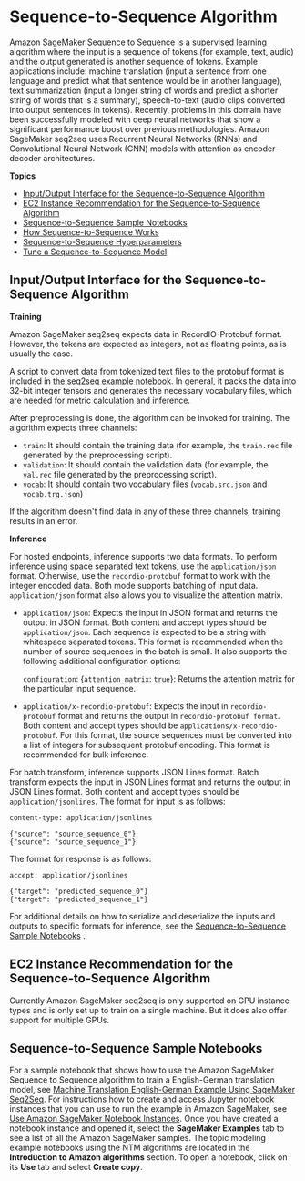 # Sequence\-to\-Sequence Algorithm<a name="seq-2-seq"></a>

Amazon SageMaker Sequence to Sequence is a supervised learning algorithm where the input is a sequence of tokens \(for example, text, audio\) and the output generated is another sequence of tokens\. Example applications include: machine translation \(input a sentence from one language and predict what that sentence would be in another language\), text summarization \(input a longer string of words and predict a shorter string of words that is a summary\), speech\-to\-text \(audio clips converted into output sentences in tokens\)\. Recently, problems in this domain have been successfully modeled with deep neural networks that show a significant performance boost over previous methodologies\. Amazon SageMaker seq2seq uses Recurrent Neural Networks \(RNNs\) and Convolutional Neural Network \(CNN\) models with attention as encoder\-decoder architectures\. 

**Topics**
+ [Input/Output Interface for the Sequence\-to\-Sequence Algorithm](#s2s-inputoutput)
+ [EC2 Instance Recommendation for the Sequence\-to\-Sequence Algorithm](#s2s-instances)
+ [Sequence\-to\-Sequence Sample Notebooks](#seq-2-seq-sample-notebooks)
+ [How Sequence\-to\-Sequence Works](seq-2-seq-howitworks.md)
+ [Sequence\-to\-Sequence Hyperparameters](seq-2-seq-hyperparameters.md)
+ [Tune a Sequence\-to\-Sequence Model](seq-2-seq-tuning.md)

## Input/Output Interface for the Sequence\-to\-Sequence Algorithm<a name="s2s-inputoutput"></a>

**Training**

Amazon SageMaker seq2seq expects data in RecordIO\-Protobuf format\. However, the tokens are expected as integers, not as floating points, as is usually the case\.

A script to convert data from tokenized text files to the protobuf format is included in [the seq2seq example notebook](https://github.com/awslabs/amazon-sagemaker-examples/blob/master/introduction_to_amazon_algorithms/seq2seq_translation_en-de/SageMaker-Seq2Seq-Translation-English-German.ipynb)\. In general, it packs the data into 32\-bit integer tensors and generates the necessary vocabulary files, which are needed for metric calculation and inference\.

After preprocessing is done, the algorithm can be invoked for training\. The algorithm expects three channels:
+ `train`: It should contain the training data \(for example, the `train.rec` file generated by the preprocessing script\)\.
+ `validation`: It should contain the validation data \(for example, the `val.rec` file generated by the preprocessing script\)\.
+ `vocab`: It should contain two vocabulary files \(`vocab.src.json` and `vocab.trg.json`\) 

If the algorithm doesn't find data in any of these three channels, training results in an error\.

**Inference**

For hosted endpoints, inference supports two data formats\. To perform inference using space separated text tokens, use the `application/json` format\. Otherwise, use the `recordio-protobuf` format to work with the integer encoded data\. Both mode supports batching of input data\. `application/json` format also allows you to visualize the attention matrix\.
+ `application/json`: Expects the input in JSON format and returns the output in JSON format\. Both content and accept types should be `application/json`\. Each sequence is expected to be a string with whitespace separated tokens\. This format is recommended when the number of source sequences in the batch is small\. It also supports the following additional configuration options:

  `configuration`: \{`attention_matrix`: `true`\}: Returns the attention matrix for the particular input sequence\.
+ `application/x-recordio-protobuf`: Expects the input in `recordio-protobuf` format and returns the output in `recordio-protobuf format`\. Both content and accept types should be `applications/x-recordio-protobuf`\. For this format, the source sequences must be converted into a list of integers for subsequent protobuf encoding\. This format is recommended for bulk inference\.

For batch transform, inference supports JSON Lines format\. Batch transform expects the input in JSON Lines format and returns the output in JSON Lines format\. Both content and accept types should be `application/jsonlines`\. The format for input is as follows:

```
content-type: application/jsonlines

{"source": "source_sequence_0"}
{"source": "source_sequence_1"}
```

The format for response is as follows:

```
accept: application/jsonlines

{"target": "predicted_sequence_0"}
{"target": "predicted_sequence_1"}
```

For additional details on how to serialize and deserialize the inputs and outputs to specific formats for inference, see the [Sequence\-to\-Sequence Sample Notebooks](#seq-2-seq-sample-notebooks) \.

## EC2 Instance Recommendation for the Sequence\-to\-Sequence Algorithm<a name="s2s-instances"></a>

Currently Amazon SageMaker seq2seq is only supported on GPU instance types and is only set up to train on a single machine\. But it does also offer support for multiple GPUs\. 

## Sequence\-to\-Sequence Sample Notebooks<a name="seq-2-seq-sample-notebooks"></a>

For a sample notebook that shows how to use the Amazon SageMaker Sequence to Sequence algorithm to train a English\-German translation model, see [Machine Translation English\-German Example Using SageMaker Seq2Seq](https://github.com/awslabs/amazon-sagemaker-examples/blob/master/introduction_to_amazon_algorithms/seq2seq_translation_en-de/SageMaker-Seq2Seq-Translation-English-German.ipynb)\. For instructions how to create and access Jupyter notebook instances that you can use to run the example in Amazon SageMaker, see [Use Amazon SageMaker Notebook Instances](nbi.md)\. Once you have created a notebook instance and opened it, select the **SageMaker Examples** tab to see a list of all the Amazon SageMaker samples\. The topic modeling example notebooks using the NTM algorithms are located in the **Introduction to Amazon algorithms** section\. To open a notebook, click on its **Use** tab and select **Create copy**\.